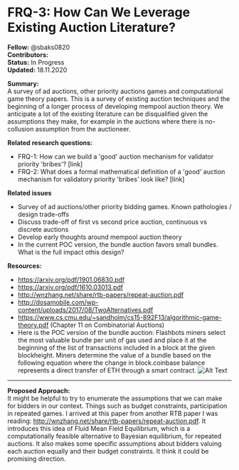 # FRQ-3: How Can We Leverage Existing Auction Literature?

**Fellow:** @sbaks0820
</br> **Contributors:** 
</br> **Status:** In Progress
</br> **Updated:** 18.11.2020

**Summary:** 
</br> A survey of ad auctions, other priority auctions games and computational game theory papers.
This is a survey of existing auction techniques and the beginning of a longer process of developing mempool auction theory.
We anticipate a lot of the existing literature can be disqualified given the assumptions they make, for example in the auctions
where there is no-collusion assumption from the auctioneer.

**Related research questions:**
* FRQ-1: How can we build a 'good' auction mechanism for validator priority 'bribes'? [link]
* FRQ-2: What does a formal mathematical definition of a 'good' auction mechanism for validatory priority 'bribes' look like? [link]

**Related issues**
* Survey of ad auctions/other priority bidding games. Known pathologies / design trade-offs
* Discuss trade-off of first vs second price auction, continuous vs discrete auctions
* Develop early thoughts around mempool auction theory
* In the current POC version, the bundle auction favors small bundles. What is the full impact othis design? 


**Resources:**
* https://arxiv.org/pdf/1901.06830.pdf
* https://arxiv.org/pdf/1610.03013.pdf
* http://wnzhang.net/share/rtb-papers/repeat-auction.pdf
* http://dosamobile.com/wp-content/uploads/2017/08/TwoAlternatives.pdf
* https://www.cs.cmu.edu/~sandholm/cs15-892F13/algorithmic-game-theory.pdf (Chapter 11 on Combinatorial Auctions)
* Here is the POC version of the bundle auction: Flashbots miners select the most valuable bundle per unit of gas used and place it at the beginning of the list of transactions included in a block at the given blockheight. Miners determine the value of a bundle based on the following equation where the change in block.coinbase balance represents a direct transfer of ETH through a smart contract.
![Alt Text](https://user-images.githubusercontent.com/15959632/99228128-7c883b00-27ec-11eb-8b95-3896b21e0b08.png)


-----
**Proposed Approach:**
</br> It might be helpful to try to enumerate the assumptions that we can make for bidders in our context. 
Things such as budget constraints, participation in repeated games. I arrived at this paper from another RTB paper I was reading: http://wnzhang.net/share/rtb-papers/repeat-auction.pdf. 
It introduces this idea of Fluid Mean Field Equilibrium, which is a computationally feasible alternative to Bayesian equilibrium, for repeated auctions. 
It also makes some specific assumptions about bidders valuing each auction equally and their budget constraints. It think it could be promising direction.
